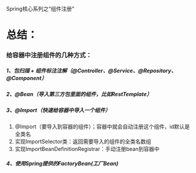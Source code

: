 Spring核心系列之“组件注册”

# 总结：
### 给容器中注册组件的几种方式：
##### 1、包扫描 + 组件标注注解（@Controller、@Service、@Repository、@Component）
##### 2、@Bean（导入第三方包里面的组件，比如RestTemplate）
##### 3、@Import（快速给容器中导入一个组件）

1. @Import（要导入到容器的组件）；容器中就会自动注册这个组件，id默认是全类名
2. 实现ImportSelector类：返回需要导入的组件的全类名数组
3. 实现ImportBeanDefinitionRegistrar：手动注册bean到容器中

##### 4、使用Spring提供的FactoryBean(工厂Bean)